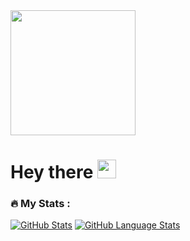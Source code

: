 <div id="header">
  <img src="https://media3.giphy.com/media/v1.Y2lkPTc5MGI3NjExODZscnU5Zm1nNW9kNHZjc2ZwYmdoMG40NzRsM3Rpb3JtNHFyc2plciZlcD12MV9pbnRlcm5hbF9naWZfYnlfaWQmY3Q9Zw/L1R1tvI9svkIWwpVYr/giphy.webp" width="200"/>
  <h1>
    Hey there
    <img src="https://media.giphy.com/media/hvRJCLFzcasrR4ia7z/giphy.gif" width="30px"/>
  </h1>
  
  ### :fire: My Stats :
  [![GitHub Stats](https://github-readme-stats.vercel.app/api/?username=allypetroova&count_private=true&theme=radical&showicons=true)]()
  [![GitHub Language Stats](https://github-readme-stats.vercel.app/api/top-langs/?username=allypetroova&langs_count=5&theme=radical)]()
</div>
